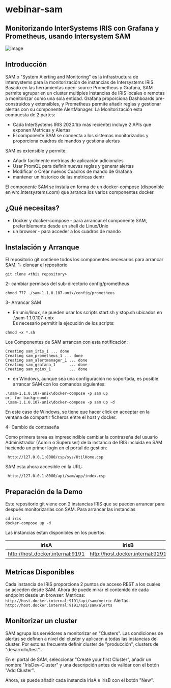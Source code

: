 # webinar-sam
## Monitorizando InterSystems IRIS con Grafana y Prometheus, usando Intersystem SAM

![image](https://user-images.githubusercontent.com/3267753/171156424-4173e400-2db3-4cbb-8002-19960f1788f1.png)

## Introducción
SAM o "System Alerting and Monitoring" es la infrastructura de Intersystems para la monitorización de instancias de Intersystems IRIS. Basado en las herramientas open-source Prometheus y Grafana, SAM permite agrupar en un cluster multiples instancias de IRIS locales o remotas a monitorizar como una sola entidad. Grafana proporciona Dashboards pre-construidos y extensibles, y Prometheus permite añadir reglas y gestionar alertas con su componente AlertManager.
La Monitorización esta compuesta de 2 partes:
* Cada InterSystems IRIS 2020.1(o más reciente) incluye 2 APIs que exponen Metricas y Alertas
* El componente SAM se connecta a los sistemas monitorizados y proporciona cuadros de mandos y gestiona alertas

SAM es extensible y permite:
* Añadir facilmente metricas de aplicación adicionales
* Usar PromQL para definir nuevas reglas y generar alertas
* Modificar o Crear nuevos Cuadros de mando de Grafana
* mantener un historico de las metricas dentr

El componente SAM se instala en forma de un docker-compose (disponible en wrc.intersystems.com) que arranca los varios componentes docker.

## ¿Qué necesitas?
* Docker y docker-compose - para arrancar el componente SAM, preferiblemente desde un shell de Linux/Unix
* un browser - para acceder a los cuadros de mando

## Instalación y Arranque

El repositorio git contiene todos los componentes necesarios para arrancar SAM.
1- clonear el repositorio

```
git clone <this repository>
```

2- cambiar permisos del sub-directorio config/prometheus

```
chmod 777 ./sam-1.1.0.107-unix/config/prometheus
```

3- Arrancar SAM 
* En unix/linux, se pueden usar los scripts start.sh y stop.sh ubicados en .\sam-1.1.0.107-unix\
Es necesario permitir la ejecución de los scripts:

```
chmod +x *.sh
```

Los Componentes de SAM arrancan con esta notificación:
```
Creating sam_iris_1 ... done
Creating sam_prometheus_1 ... done
Creating sam_alertmanager_1 ... done
Creating sam_grafana_1      ... done
Creating sam_nginx_1        ... done
```

* en Windows, aunque sea una configuración no soportada, es posible arrancar SAM con los comandos siguientes:

```
.\sam-1.1.0.107-unix\docker-compose -p sam up 
or, for background:
.\sam-1.1.0.107-unix\docker-compose -p sam up -d
```
En este caso de Windows, se tiene que hacer click en acceptar en la ventana de compartir ficheros entre el host y docker.

4- Cambio de contraseña

Como primera tarea es imprescindible cambiar la contraseña del usuario Administrador (Admin o Superuser) de la instancia de IRIS incluida en SAM haciendo un primer login en el portal de gestión:

```
 http://127.0.0.1:8080/csp/sys/UtilHome.csp
```
SAM esta ahora accesible en la URL:

```
 http://127.0.0.1:8080/api/sam/app/index.csp
```
## Preparación de la Demo

Este repositorio git viene con 2 instancias IRIS que se pueden arrancar para después monitorizarlas con SAM.
Para arrancar las instancias
```
cd iris
docker-compose up -d
```
Las instancias estan disponibles en los puertos:

|   irisA                                |   irisB                                     |
| -------------------------------------- | ------------------------------------------- |
|   http://host.docker.internal:9191     |   http://host.docker.internal:9291          |

## Metricas Disponibles

Cada instancia de IRIS proporciona 2 puntos de acceso REST a los cuales se acceden desde SAM. Ahora de puede mirar el contenido de cada endpoint desde un browser:
Metricas: `http://host.docker.internal:9191/api/sam/metric`
Alertas: `http://host.docker.internal:9191/api/sam/alerts`

## Monitorizar un cluster

SAM agrupa los servidores a monitorizar en "Clusters". Las condiciones de alertas se definen a nivel del cluster y aplicacn a todas las instancias del cluster. Por esto es frecuente definir cluster de "producción", clusters de "desarrollo/test"..

En el portal de SAM, seleccionar "Create your first Cluster", añadir un nombre "IrisDev-Cluster" y una descripción antes de validar con el botón "Add Cluster".

Ahora, se puede añadir cada instancia irisA e irisB con el botón "New".

